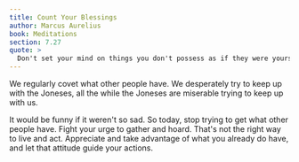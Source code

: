 ```yaml
---
title: Count Your Blessings
author: Marcus Aurelius
book: Meditations
section: 7.27
quote: >
  Don't set your mind on things you don't possess as if they were yours, but count the blessings you actually possess and think how much you would desire them if they weren't already yours. But watch yourself, that you don't value these things to the point of being troubled if you should lose them.
---
```


We regularly covet what other people have. We desperately try to keep up with the Joneses, all the while the Joneses are miserable trying to keep up with us.

It would be funny if it weren't so sad. So today, stop trying to get what other people have. Fight your urge to gather and hoard. That's not the right way to live and act. Appreciate and take advantage of what you already do have, and let that attitude guide your actions.
